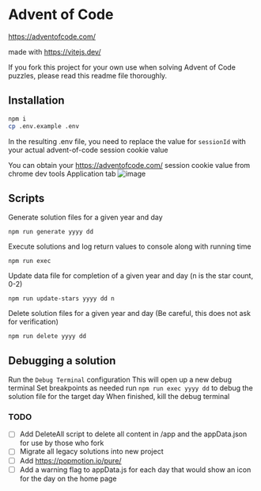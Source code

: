 # Advent of Code

https://adventofcode.com/

made with https://vitejs.dev/

If you fork this project for your own use when solving Advent of Code puzzles, please read this readme file thoroughly.

## Installation

```sh
npm i
cp .env.example .env
```

In the resulting .env file, you need to replace the value for `sessionId` with your actual advent-of-code session cookie value

You can obtain your https://adventofcode.com/ session cookie value from chrome dev tools Application tab
![image](https://user-images.githubusercontent.com/1302467/205341797-fe96b2b0-e9e6-4b7d-b7e5-717df446fe7f.png)

## Scripts

Generate solution files for a given year and day

```
npm run generate yyyy dd
```

Execute solutions and log return values to console along with running time

```
npm run exec
```

Update data file for completion of a given year and day (n is the star count, 0-2)

```
npm run update-stars yyyy dd n
```

Delete solution files for a given year and day (Be careful, this does not ask for verification)

```
npm run delete yyyy dd
```

## Debugging a solution

Run the `Debug Terminal` configuration
This will open up a new debug terminal
Set breakpoints as needed
run `npm run exec yyyy dd` to debug the solution file for the target day
When finished, kill the debug terminal

### TODO

- [ ] Add DeleteAll script to delete all content in /app and the appData.json for use by those who fork
- [ ] Migrate all legacy solutions into new project
- [ ] Add https://popmotion.io/pure/
- [ ] Add a warning flag to appData.js for each day that would show an icon for the day on the home page
